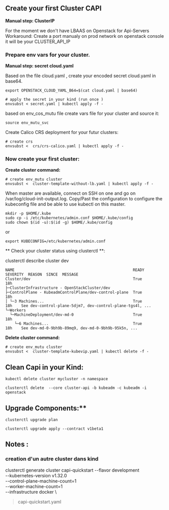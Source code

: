## Create your first Cluster CAPI

**Manual step: ClusterIP**

For the moment we don't have LBAAS on Openstack for Api-Servers
Workaround: Create a port manualy on prod network on openstack console it will be your CLUSTER_API_IP

### Prepare env vars for your cluster.

**Manual step: secret cloud.yaml**

Based on the file cloud.yaml , create your encoded secret cloud.yaml in base64.

```
export OPENSTACK_CLOUD_YAML_B64=$(cat cloud.yaml | base64)

# apply the secret in your kind (run once )
envsubst < secret.yaml | kubectl apply -f -
```

based on env_cos_mutu file create vars file for your cluster and source it:

```
source env_mutu_svc
```

Create Calico CRS deployment for your futur clusters:

```
# create crs
envsubst <  crs/crs-calico.yaml | kubectl apply -f - 
```

### Now create your first cluster:

**Create cluster command:**
```
# create env_mutu cluster
envsubst <  cluster-template-without-lb.yaml | kubectl apply -f -
```

When master are available, connect on SSH on one and go on /var/log/cloud-init-output.log.
Copy/Past the configuration to configure the kubeconfig file and be able to use kubectl on this master.

````
mkdir -p $HOME/.kube
sudo cp -i /etc/kubernetes/admin.conf $HOME/.kube/config
sudo chown $(id -u):$(id -g) $HOME/.kube/config
````

or 

````
export KUBECONFIG=/etc/kubernetes/admin.conf
````

** Check your cluster status using clusterctl **:

clusterctl describe cluster dev

````
NAME                                                    READY  SEVERITY  REASON  SINCE  MESSAGE
Cluster/dev                                             True                     18h
├─ClusterInfrastructure - OpenStackCluster/dev
├─ControlPlane - KubeadmControlPlane/dev-control-plane  True                     18h
│ └─3 Machines...                                       True                     18h    See dev-control-plane-5djm7, dev-control-plane-tgs4l, ...
└─Workers
  └─MachineDeployment/dev-md-0                          True                     18h
    └─6 Machines...                                     True                     18h    See dev-md-0-9bh9b-89mq9, dev-md-0-9bh9b-95k5n, ...
````


**Delete cluster command:**
```
# create env_mutu cluster
envsubst <  cluster-template-kubevip.yaml | kubectl delete -f -
```


## Clean Capi in your Kind:

```
kubectl delete cluster mycluster -n namespace
```

```
clusterctl delete  --core cluster-api -b kubeadm -c kubeadm -i openstack
```

## Upgrade Components:**
```
clusterctl upgrade plan
```

```
clusterctl upgrade apply --contract v1beta1

```

## Notes :
### creation d'un autre cluster dans kind

clusterctl generate cluster capi-quickstart --flavor development \
  --kubernetes-version v1.32.0 \
  --control-plane-machine-count=1 \
  --worker-machine-count=1 \
  --infrastructure docker \
  > capi-quickstart.yaml